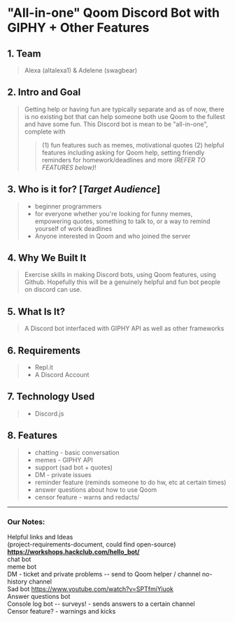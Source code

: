 # "All-in-one" Qoom Discord Bot with GIPHY + Other Features

## 1. Team
> Alexa (altalexa1) & Adelene (swagbear)

## 2. Intro and Goal
> Getting help or having fun are typically separate and as of now, there is no existing bot that can help someone both use Qoom to the fullest and have some fun. This Discord bot is mean to be "all-in-one", complete with 
>>(1) fun features such as memes, motivational quotes (2) helpful features including asking for Qoom help, setting friendly reminders for homework/deadlines and more *(REFER TO FEATURES below)*!

## 3. Who is it for? [*Target Audience*]
>- beginner programmers 
>- for everyone whether you're looking for funny memes, empowering quotes, something to talk to, or a way to remind yourself of work deadlines
>- Anyone interested in Qoom and who joined the server

## 4. Why We Built It 
> Exercise skills in making Discord bots, using Qoom features, using Github. Hopefully this will be a genuinely helpful and fun bot people on discord can use.

## 5. What Is It?
> A Discord bot interfaced with GIPHY API as well as other frameworks

## 6. Requirements
>- Repl.it
>- A Discord Account


## 7. Technology Used
>- Discord.js

## 8. Features
>- chatting - basic conversation
>- memes - GIPHY API
>- support (sad bot + quotes)
>- DM - private issues 
>- reminder feature (reminds someone to do hw, etc at certain times)
>- answer questions about how to use Qoom
>- censor feature - warns and redacts/

---
### Our Notes: 
Helpful links and Ideas
<br>
(project-requirements-document, could find open-source)
**https://workshops.hackclub.com/hello_bot/**
<br>
chat bot
<br>
meme bot
<br>
DM - ticket and private problems -- send to Qoom helper / channel
	no-history channel
	<br>
Sad bot https://www.youtube.com/watch?v=SPTfmiYiuok
<br>
Answer questions bot
<br>
Console log bot -- surveys! - sends answers to a certain channel
<br>
Censor feature? - warnings and kicks
<br>

